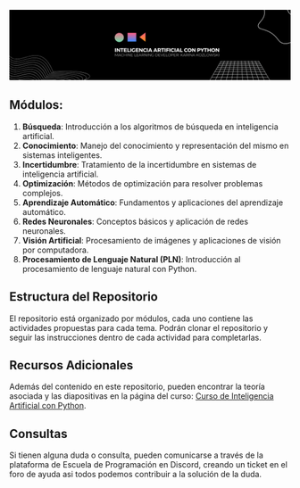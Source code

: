 ![Banner](Assets/Banner.png)


## Módulos:

1. **Búsqueda**: Introducción a los algoritmos de búsqueda en inteligencia artificial.
2. **Conocimiento**: Manejo del conocimiento y representación del mismo en sistemas inteligentes.
3. **Incertidumbre**: Tratamiento de la incertidumbre en sistemas de inteligencia artificial.
4. **Optimización**: Métodos de optimización para resolver problemas complejos.
5. **Aprendizaje Automático**: Fundamentos y aplicaciones del aprendizaje automático.
6. **Redes Neuronales**: Conceptos básicos y aplicación de redes neuronales.
7. **Visión Artificial**: Procesamiento de imágenes y aplicaciones de visión por computadora.
8. **Procesamiento de Lenguaje Natural (PLN)**: Introducción al procesamiento de lenguaje natural con Python.

## Estructura del Repositorio

El repositorio está organizado por módulos, cada uno contiene las actividades propuestas para cada tema. Podrán clonar el repositorio y seguir las instrucciones dentro de cada actividad para completarlas.

## Recursos Adicionales

Además del contenido en este repositorio, pueden encontrar la teoría asociada y las diapositivas en la página del curso: [Curso de Inteligencia Artificial con Python](https://escueladeprogramacion.notion.site/IA-CON-PYTHON-a7d27e06fa89421fa55b08ccbe7c0fba).

## Consultas

Si tienen alguna duda o consulta, pueden comunicarse a través de la plataforma de Escuela de Programación en Discord, creando un ticket en el foro de ayuda asi todos podemos contribuir a la solución de la duda.
